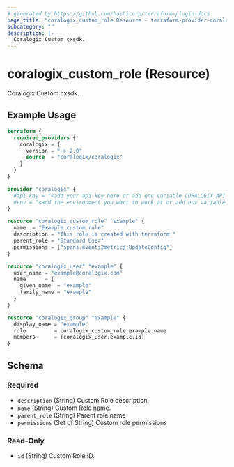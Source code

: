 ```yaml
---
# generated by https://github.com/hashicorp/terraform-plugin-docs
page_title: "coralogix_custom_role Resource - terraform-provider-coralogix"
subcategory: ""
description: |-
  Coralogix Custom cxsdk.
---
```


# coralogix_custom_role (Resource)

Coralogix Custom cxsdk.

## Example Usage

```terraform
terraform {
  required_providers {
    coralogix = {
      version = "~> 2.0"
      source  = "coralogix/coralogix"
    }
  }
}

provider "coralogix" {
  #api_key = "<add your api key here or add env variable CORALOGIX_API_KEY>"
  #env = "<add the environment you want to work at or add env variable CORALOGIX_ENV>"
}

resource "coralogix_custom_role" "example" {
  name  = "Example custom role"
  description = "This role is created with terraform!"
  parent_role = "Standard User"
  permissions = ["spans.events2metrics:UpdateConfig"]
}

resource "coralogix_user" "example" {
  user_name = "example@coralogix.com"
  name      = {
    given_name  = "example"
    family_name = "example"
  }
}

resource "coralogix_group" "example" {
  display_name = "example"
  role         = coralogix_custom_role.example.name
  members      = [coralogix_user.example.id]
}
```

<!-- schema generated by tfplugindocs -->
## Schema

### Required

- `description` (String) Custom Role description.
- `name` (String) Custom Role name.
- `parent_role` (String) Parent role name
- `permissions` (Set of String) Custom role permissions

### Read-Only

- `id` (String) Custom Role ID.
